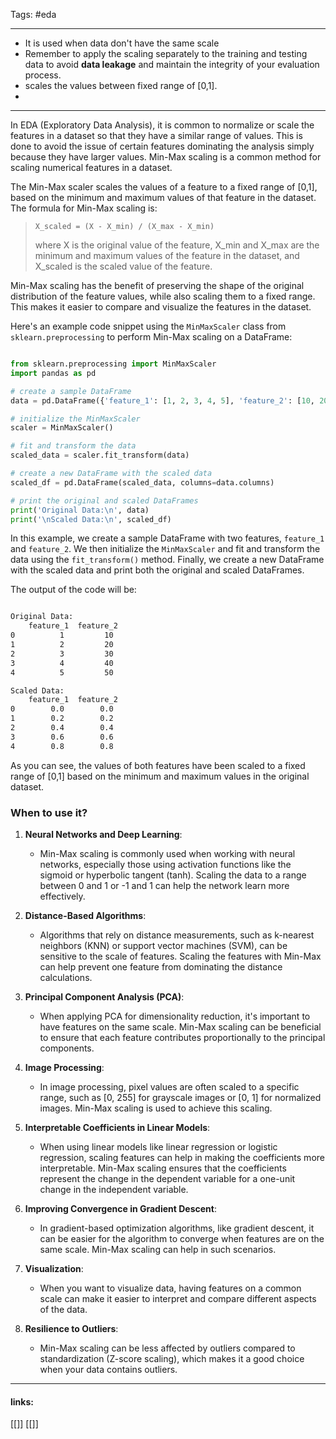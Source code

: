 
Tags: #eda 

------------------------------------------
- It is used when data don't have the same scale
- Remember to apply the scaling separately to the training and testing data to avoid **data leakage** and maintain the integrity of your evaluation process.
- scales the values between fixed range of [0,1]. 
- 
----------
In EDA (Exploratory Data Analysis), it is common to normalize or scale the features in a dataset so that they have a similar range of values. This is done to avoid the issue of certain features dominating the analysis simply because they have larger values. Min-Max scaling is a common method for scaling numerical features in a dataset.

The Min-Max scaler scales the values of a feature to a fixed range of [0,1], based on the minimum and maximum values of that feature in the dataset. The formula for Min-Max scaling is:

>`X_scaled = (X - X_min) / (X_max - X_min)`
>
>where X is the original value of the feature, X_min and X_max are the minimum and maximum values of the feature in the dataset, and X_scaled is the scaled value of the feature.

Min-Max scaling has the benefit of preserving the shape of the original distribution of the feature values, while also scaling them to a fixed range. This makes it easier to compare and visualize the features in the dataset.

Here's an example code snippet using the `MinMaxScaler` class from `sklearn.preprocessing` to perform Min-Max scaling on a DataFrame:

```python

from sklearn.preprocessing import MinMaxScaler
import pandas as pd

# create a sample DataFrame
data = pd.DataFrame({'feature_1': [1, 2, 3, 4, 5], 'feature_2': [10, 20, 30, 40, 50]})

# initialize the MinMaxScaler
scaler = MinMaxScaler()

# fit and transform the data
scaled_data = scaler.fit_transform(data)

# create a new DataFrame with the scaled data
scaled_df = pd.DataFrame(scaled_data, columns=data.columns)

# print the original and scaled DataFrames
print('Original Data:\n', data)
print('\nScaled Data:\n', scaled_df)

```


In this example, we create a sample DataFrame with two features, `feature_1` and `feature_2`. We then initialize the `MinMaxScaler` and fit and transform the data using the `fit_transform()` method. Finally, we create a new DataFrame with the scaled data and print both the original and scaled DataFrames.

The output of the code will be:

```Markdown

Original Data:
    feature_1  feature_2
0          1         10
1          2         20
2          3         30
3          4         40
4          5         50

Scaled Data:
    feature_1  feature_2
0        0.0        0.0
1        0.2        0.2
2        0.4        0.4
3        0.6        0.6
4        0.8        0.8

```

As you can see, the values of both features have been scaled to a fixed range of [0,1] based on the minimum and maximum values in the original dataset.

### When to use it?

1. **Neural Networks and Deep Learning**:
   - Min-Max scaling is commonly used when working with neural networks, especially those using activation functions like the sigmoid or hyperbolic tangent (tanh). Scaling the data to a range between 0 and 1 or -1 and 1 can help the network learn more effectively.

2. **Distance-Based Algorithms**:
   - Algorithms that rely on distance measurements, such as k-nearest neighbors (KNN) or support vector machines (SVM), can be sensitive to the scale of features. Scaling the features with Min-Max can help prevent one feature from dominating the distance calculations.

3. **Principal Component Analysis (PCA)**:
   - When applying PCA for dimensionality reduction, it's important to have features on the same scale. Min-Max scaling can be beneficial to ensure that each feature contributes proportionally to the principal components.

4. **Image Processing**:
   - In image processing, pixel values are often scaled to a specific range, such as [0, 255] for grayscale images or [0, 1] for normalized images. Min-Max scaling is used to achieve this scaling.

5. **Interpretable Coefficients in Linear Models**:
   - When using linear models like linear regression or logistic regression, scaling features can help in making the coefficients more interpretable. Min-Max scaling ensures that the coefficients represent the change in the dependent variable for a one-unit change in the independent variable.

6. **Improving Convergence in Gradient Descent**:
   - In gradient-based optimization algorithms, like gradient descent, it can be easier for the algorithm to converge when features are on the same scale. Min-Max scaling can help in such scenarios.

7. **Visualization**:
   - When you want to visualize data, having features on a common scale can make it easier to interpret and compare different aspects of the data.

8. **Resilience to Outliers**:
   - Min-Max scaling can be less affected by outliers compared to standardization (Z-score scaling), which makes it a good choice when your data contains outliers.


---------------------
#### links:
[[]]
[[]]